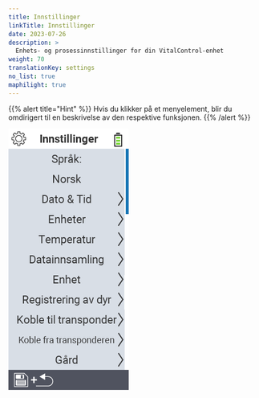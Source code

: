 ```yaml
---
title: Innstillinger
linkTitle: Innstillinger
date: 2023-07-26
description: >
  Enhets- og prosessinnstillinger for din VitalControl-enhet
weight: 70
translationKey: settings
no_list: true
maphilight: true
---
```

{{% alert title="Hint" %}}
Hvis du klikker på et menyelement, blir du omdirigert til en beskrivelse av den respektive funksjonen.
{{% /alert %}}

<img src="images/menu.png" alt="VitalControl Innstillinger" title="Innstillinger" usemap="#workmap" class="maphilight" />

<map name="workmap">
  <area shape="rect" coords="2,40,230,120" alt="Språk" title="Sett og lagre språket for brukergrensesnittet på din VitalControl-enhet permanent&#10;Museklikk: åpne dokumentasjon" href="/no/docs/settings/language/">
  <area shape="rect" coords="2,120,230,160" alt="Dato & Tid" title="Her setter du dato og tid&#10;Museklikk: åpne dokumentasjon" href="/no/docs/settings/datetime/">
  <area shape="rect" coords="2,160,230,200" alt="Enheter" title="Her velger du enheter for temperatur og masse&#10;Museklikk: åpne dokumentasjon" href="/no/docs/settings/units/">
  <area shape="rect" coords="2,200,230,240" alt="Temperatur" title="Sett temperaturinnstillingene for bruken av din VitalControl-enhet&#10;Museklikk: åpne dokumentasjon" href="/no/docs/settings/temperature/">
   <area shape="rect" coords="2,240,230,280" alt="Dataregistrering" title="Her lagrer du relevant informasjon for dyredatainnsamling&#10;Museklikk: åpne dokumentasjon" href="/no/docs/settings/data-acquisition/">
   <area shape="rect" coords="2,280,230,320" alt="Enhet" title="Her kan du justere ulike enhetsinnstillinger&#10;Mausklick: zur Dokumentation" href="/no/docs/settings/device/">
   <area shape="rect" coords="2,320,230,360" alt="Registrering av dyr" title="Her kan du justere flere fabrikkinnstilte standarder angående registrering av nye dyr til kravene på gården din.&#10;Museklikk: åpne dokumentasjon" href="/no/docs/settings/animal-registration/">
   <area shape="rect" coords="2,360,230,400" alt="Koble transponder" title="Sett tildelingen av transponderen på din VitalControl-enhet&#10;Museklikk: åpne dokumentasjon" href="/no/docs/settings/transponder-linkage/">
   <area shape="rect" coords="2,400,230,439" alt="Koble fra transponder" title="Angi hvordan dyre-ID-en vil bli tildelt etter at transponderen er koblet fra&#10;Museklikk: åpne dokumentasjon" href="/no/docs/settings/transponder-linkage/">
   <area shape="rect" coords="2,440,230,480" alt="Gård" title="Lagre din offisielle tolv-sifrede nasjonale gårds-ID permanent på VitalControl-enheten&#10;Museklikk: åpne dokumentasjon" href="/no/docs/settings/farm-number/">
   <area shape="rect" coords="2,482,123,519" alt="Tilbake" title="Hopp tilbake ett nivå" href="/no/docs/menu/mainmenu/">
</map>


